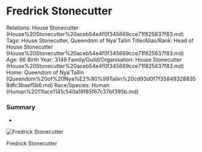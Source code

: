 # Fredrick Stonecutter

Relations: House Stonecutter (House%20Stonecutter%20aceb54e4f0f345669cce71f825637f83.md) 
Tags: House Stonecutter, Queendom of Nya'Tallin
Title/Alias/Rank: Head of House Stonecutter (House%20Stonecutter%20aceb54e4f0f345669cce71f825637f83.md)
Age: 66
Birth Year: 3149
Family/Guild/Organisation: House Stonecutter (House%20Stonecutter%20aceb54e4f0f345669cce71f825637f83.md) 
Home: Queendom of Nya’Tallin (Queendom%20of%20Nya%E2%80%99Tallin%20cd93d0f7f358493288358dfc3baef5b6.md) 
Race/Species: Human (Human%2011face1141c540a18f85f67c37bf395b.md)

### Summary

-

![Fredrick Stonecutter](hopelessmlt_60_years_old_man_tea_bagged_eyes_tired_warlock_whit_e7906219-d4ff-455c-8e80-ff0af228a383.png)

Fredrick Stonecutter